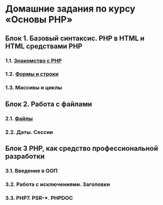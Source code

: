 # Домашние задания по курсу «Основы PHP»

## Блок 1. Базовый синтаксис. PHP в HTML и HTML средствами PHP

### 1.1. [Знакомство с PHP](./1-intro-and-branching)

### 1.2. [Формы и строки](./2-strings-and-forms)

### 1.3. Массивы и циклы

## Блок 2. Работа с файлами

### 2.1. [Файлы](./2.1-files)

### 2.2. Даты. Сессии

## Блок 3 PHP, как средство профессиональной разработки

### 3.1. Введение в ООП

### 3.2. Работа с исключениями. Заголовки

### 3.3. PHP7. PSR-*. PHPDOC
